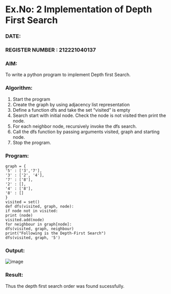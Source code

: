 # Ex.No: 2  Implementation of Depth First Search
### DATE:                                                                            
### REGISTER NUMBER : 212221040137
### AIM: 
To write a python program to implement Depth first Search. 
### Algorithm:
1. Start the program
2. Create the graph by using adjacency list representation
3. Define a function dfs and take the set “visited” is empty 
4. Search start with initial node. Check the node is not visited then print the node.
5. For each neighbor node, recursively invoke the dfs search.
6. Call the dfs function by passing arguments visited, graph and starting node.
7. Stop the program.
### Program:
    
    graph = {
    '5' : ['3','7'],
    '3' : ['2', '4'],
    '7' : ['8'],
    '2' : [],
    '4' : ['8'],
    '8' : []
    }
    visited = set() 
    def dfs(visited, graph, node): 
    if node not in visited:
    print (node)
    visited.add(node)
    for neighbour in graph[node]:
    dfs(visited, graph, neighbour)
    print("Following is the Depth-First Search")
    dfs(visited, graph, '5')



### Output:
![image](https://github.com/Rakesh2k23/AI_Lab_2023-24/assets/141472158/bed2d77f-dca7-409e-a71d-0be637f4965d)




### Result:
Thus the depth first search order was found sucessfully.
